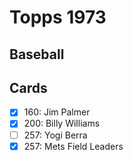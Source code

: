 # Topps 1973 
## Baseball

## Cards

- [x] 160: Jim Palmer<br>
- [x] 200: Billy Williams<br>
- [ ] 257: Yogi Berra<br>
- [x] 257: Mets Field Leaders<br>
